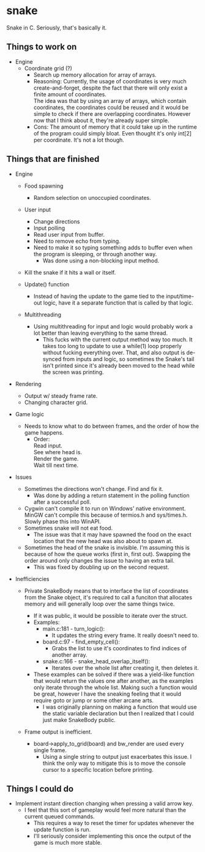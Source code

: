 # snake

Snake in C. Seriously, that's basically it.

## Things to work on

- Engine
  - Coordinate grid (?)
    - Search up memory allocation for array of arrays.
    - Reasoning:
      Currently, the usage of coordinates is very much create-and-forget, despite the fact that there will only exist a finite amount of coordinates.  
      The idea was that by using an array of arrays, which contain coordinates, the coordinates could be reused and it would be simple to check if there are overlapping coordinates. However now that I think about it, they're already super simple.
    - Cons:
      The amount of memory that it could take up in the runtime of the program could simply bloat. Even thought it's only int[2] per coordinate. It's not a lot though.
  
## Things that are finished

- Engine
  - Food spawning
    - Random selection on unoccupied coordinates.

  - User input
    - Change directions
    - Input polling
    - Read user input from buffer.
    - Need to remove echo from typing.
    - Need to make it so typing something adds to buffer even when the program is sleeping, or through another way.
      - Was done using a non-blocking input method.

  - Kill the snake if it hits a wall or itself.

  - Update() function
    - Instead of having the update to the game tied to the input/time-out logic, have it a separate function that is called by that logic.

  - Multithreading
    - Using multithreading for input and logic would probably work a lot better than leaving everything to the same thread.
      - This fucks with the current output method way too much. It takes too long to update to use a while(1) loop properly without fucking everything over. That, and also output is de-synced from inputs and logic, so sometimes the Snake's tail isn't printed since it's already been moved to the head while the screen was printing.

- Rendering
  - Output w/ steady frame rate.
  - Changing character grid.

- Game logic
  - Needs to know what to do between frames, and the order of how the game happens.
    - Order:  
      Read input.  
      See where head is.  
      Render the game.  
      Wait till next time.

- Issues
  - Sometimes the directions won't change. Find and fix it.
    - Was done by adding a return statement in the polling function after a successful poll.
  - Cygwin can't compile it to run on Windows' native environment. MinGW can't compile this because of termios.h and sys/times.h. Slowly phase this into WinAPI.
  - Sometimes snake will not eat food.
    - The issue was that it may have spawned the food on the exact location that the new head was also about to spawn at.
  - Sometimes the head of the snake is invisible. I'm assuming this is because of how the queue works (first in, first out). Swapping the order around only changes the issue to having an extra tail.
    - This was fixed by doubling up on the second request.

- Inefficiencies
  - Private SnakeBody means that to interface the list of coordinates from the Snake object, it's required to call a funciton that allocates memory and will generally loop over the same things twice.
    - If it was public, it would be possible to iterate over the struct.
    - Examples:
      - main.c:181 - turn_logic():
        - It updates the string every frame. It really doesn't need to.
      - board.c:97 - find_empty_cell():
        - Grabs the list to use it's coordinates to find indices of another array.
      - snake.c:166 - snake_head_overlap_itself():
        - Iterates over the whole list after creating it, then deletes it.
    - These examples can be solved if there was a yield-like function that would return the values one after another, as the examples only iterate through the whole list. Making such a function would be great, however I have the sneaking feeling that it would require goto or jump or some other arcane arts.
      - I was originally planning on making a function that would use the static variable declaration but then I realized that I could just make SnakeBody public.

  - Frame output is inefficient.
    - board->apply_to_grid(board) and bw_render are used every single frame.
      - Using a single string to output just exacerbates this issue. I think the only way to mitigate this is to move the console cursor to a specific location before printing.

## Things I could do

- Implement instant direction changing when pressing a valid arrow key.
  - I feel that this sort of gameplay would feel more natural than the current queued commands.
    - This requires a way to reset the timer for updates whenever the update function is run.
    - I'll seriously consider implementing this once the output of the game is much more stable.

